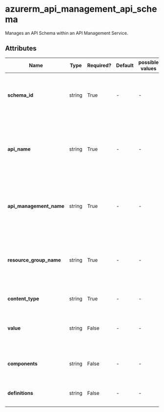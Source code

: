 # azurerm_api_management_api_schema

Manages an API Schema within an API Management Service.

## Attributes

| Name | Type | Required? | Default  | possible values | Description |
| ---- | ---- | --------- | -------- | ----------- | ----------- |
| **schema_id** | string | True | -  |  -  | A unique identifier for this API Schema. Changing this forces a new resource to be created. | 
| **api_name** | string | True | -  |  -  | The name of the API within the API Management Service where this API Schema should be created. Changing this forces a new resource to be created. | 
| **api_management_name** | string | True | -  |  -  | The Name of the API Management Service where the API exists. Changing this forces a new resource to be created. | 
| **resource_group_name** | string | True | -  |  -  | The Name of the Resource Group in which the API Management Service exists. Changing this forces a new resource to be created. | 
| **content_type** | string | True | -  |  -  | The content type of the API Schema. | 
| **value** | string | False | -  |  -  | The JSON escaped string defining the document representing the Schema. | 
| **components** | string | False | -  |  -  | Types definitions. Used for Swagger/OpenAPI v2/v3 schemas only. | 
| **definitions** | string | False | -  |  -  | Types definitions. Used for Swagger/OpenAPI v1 schemas only. | 

